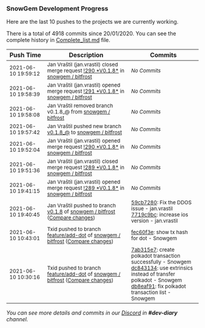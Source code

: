 
### SnowGem Development Progress

Here are the last 10 pushes to the projects we are currently working.

There is a total of 4918 commits since 20/01/2020. You can see the complete history in
 [Complete_list.md](Complete_list.md) file.

| Push Time | Description | Commits |
| --- | --- | --- |
| <sub>2021-06-10 19:59:12</sub> | <sub>Jan Vraštil (jan.vrastil) closed merge request [\!290 \*V0\.1\.8\*](https://gitlab.com/snowgem/bitfrost/-/merge_requests/290) in [snowgem / bitfrost](https://gitlab.com/snowgem/bitfrost)</sub> | <sub>_No Commits_</sub> |
| <sub>2021-06-10 19:58:39</sub> | <sub>Jan Vraštil (jan.vrastil) opened merge request [\!291 \*V0\.1\.8\*](https://gitlab.com/snowgem/bitfrost/-/merge_requests/291) in [snowgem / bitfrost](https://gitlab.com/snowgem/bitfrost)</sub> | <sub>_No Commits_</sub> |
| <sub>2021-06-10 19:58:08</sub> | <sub>Jan Vraštil removed branch v0.1.8_@ from [snowgem / bitfrost](https://gitlab.com/snowgem/bitfrost)</sub> | <sub>_No Commits_</sub> |
| <sub>2021-06-10 19:57:42</sub> | <sub>Jan Vraštil pushed new branch [v0\.1\.8\_@](https://gitlab.com/snowgem/bitfrost/commits/v0.1.8_@) to [snowgem / bitfrost](https://gitlab.com/snowgem/bitfrost)</sub> | <sub>_No Commits_</sub> |
| <sub>2021-06-10 19:52:04</sub> | <sub>Jan Vraštil (jan.vrastil) opened merge request [\!290 \*V0\.1\.8\*](https://gitlab.com/snowgem/bitfrost/-/merge_requests/290) in [snowgem / bitfrost](https://gitlab.com/snowgem/bitfrost)</sub> | <sub>_No Commits_</sub> |
| <sub>2021-06-10 19:51:36</sub> | <sub>Jan Vraštil (jan.vrastil) closed merge request [\!289 \*V0\.1\.8\*](https://gitlab.com/snowgem/bitfrost/-/merge_requests/289) in [snowgem / bitfrost](https://gitlab.com/snowgem/bitfrost)</sub> | <sub>_No Commits_</sub> |
| <sub>2021-06-10 19:41:15</sub> | <sub>Jan Vraštil (jan.vrastil) opened merge request [\!289 \*V0\.1\.8\*](https://gitlab.com/snowgem/bitfrost/-/merge_requests/289) in [snowgem / bitfrost](https://gitlab.com/snowgem/bitfrost)</sub> | <sub>_No Commits_</sub> |
| <sub>2021-06-10 19:40:45</sub> | <sub>Jan Vraštil pushed to branch [v0\.1\.8](https://gitlab.com/snowgem/bitfrost/commits/v0.1.8) of [snowgem / bitfrost](https://gitlab.com/snowgem/bitfrost) ([Compare changes](https://gitlab.com/snowgem/bitfrost/compare/743f26ef3f4c3a94aecc307a549d391a435ee762...7719c9bc05c02ecf4887b273c68e28958eb95ff3))</sub> | <sub>[59cb7280](https://gitlab.com/snowgem/bitfrost/-/commit/59cb7280c46c9fddd98b299beb3f2d56a38a99ff): Fix the DDOS issue - jan.vrastil<br>[7719c9bc](https://gitlab.com/snowgem/bitfrost/-/commit/7719c9bc05c02ecf4887b273c68e28958eb95ff3): increase ios version - jan.vrastil</sub> |
| <sub>2021-06-10 10:43:01</sub> | <sub>Txid pushed to branch [feature/add\-dot](https://gitlab.com/snowgem/bitfrost/commits/feature/add-dot) of [snowgem / bitfrost](https://gitlab.com/snowgem/bitfrost) ([Compare changes](https://gitlab.com/snowgem/bitfrost/compare/db8eaf91c944f7e607ca66e1d3af5c79829eb110...fec60f3ebcc8079d6640c125aff197576fb31c7b))</sub> | <sub>[fec60f3e](https://gitlab.com/snowgem/bitfrost/-/commit/fec60f3ebcc8079d6640c125aff197576fb31c7b): show tx hash for dot - Snowgem</sub> |
| <sub>2021-06-10 10:30:16</sub> | <sub>Txid pushed to branch [feature/add\-dot](https://gitlab.com/snowgem/bitfrost/commits/feature/add-dot) of [snowgem / bitfrost](https://gitlab.com/snowgem/bitfrost) ([Compare changes](https://gitlab.com/snowgem/bitfrost/compare/4018be24e25b5f19ba8e22336df7d68a08f10019...db8eaf91c944f7e607ca66e1d3af5c79829eb110))</sub> | <sub>[7ab315e7](https://gitlab.com/snowgem/bitfrost/-/commit/7ab315e790af65229a771ffca188d2fad7ef4926): create polkadot transaction successfully - Snowgem<br>[dc843134](https://gitlab.com/snowgem/bitfrost/-/commit/dc84313482092a3772c39eeee03ec9b3f48f8ea0): use extrinsics instead of transfer polkadot - Snowgem<br>[db8eaf91](https://gitlab.com/snowgem/bitfrost/-/commit/db8eaf91c944f7e607ca66e1d3af5c79829eb110): fix polkadot transaction list - Snowgem</sub> |

_You can see more details and commits in our [Discord](https://discord.gg/zumGnbg) in **#dev-diary** channel._
